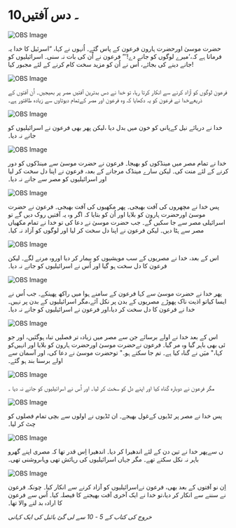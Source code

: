 # 10۔ دس آفتیں

![OBS Image](https://cdn.door43.org/obs/jpg/360px/obs-en-10-01.jpg)

حضرت موسیٰ اورحضرت ہارون فرعون کے پاس گئے۔ اُنہوں نے کہا، “اسرئیل کا خدا یہ فرماتا ہے کہ،‘میرے لوگوں کو جانے دے!’” فرعون نے اُن کی بات نہ سنی۔ اسرائیلیوں کو جانے دینے کی بجائے، اُس نے اُن کو مزید سخت کام کرنے کے لئے مجبور کیا!

![OBS Image](https://cdn.door43.org/obs/jpg/360px/obs-en-10-02.jpg)

فرعون لوگوں کو آزاد کرنے سے انکار کرتا رہا، تو خدا نے دس بدترین آفتیں مصر پر بھیجیں۔ اُن آفتوں کے ذریعےخدا نے فرعون کو یہ دکھایا کہ وہ فرعون اور مصر کےتمام دیوتاوں سے زیادہ طاقتور ہے۔

![OBS Image](https://cdn.door43.org/obs/jpg/360px/obs-en-10-03.jpg)

خدا نے دریائے نیل کےپانی کو خون میں بدل دیا ،لیکن پھر بھی فرعون نے اسرائیلیوں کو جانے نہ دیا۔

![OBS Image](https://cdn.door43.org/obs/jpg/360px/obs-en-10-04.jpg)

خدا نے تمام مصر میں مینڈکوں کو بھیجا۔ فرعون نے حضرت موسیٰ سے مینڈکوں کو دور کرنے کے لئے منت کی۔ لیکن سارے مینڈک مرجانے کے بعد، فرعون نے اپنا دل سخت کر لیا اور اسرائیلیوں کو مصر سے جانے نہ دیا۔

![OBS Image](https://cdn.door43.org/obs/jpg/360px/obs-en-10-05.jpg)

پس خدا نے مچھروں کی آفت بھیجی۔ پھر مکھیوں کی آفت بھیجی۔ فرعون نے حضرت موسیٰ اورحضرت ہارون کو بلایا اور اُن کو بتایا کہ اگر وہ یہ آفتیں روک دیں گے تو اسرائیلی مصر سے جا سکیں گے۔ جب حضرت موسیٰ نے دعا کی تو خدا نے تمام مکھیاں مصر سے ہٹا دیں۔ لیکن فرعون نے اپنا دل سخت کر لیا اور لوگوں کو آزاد نہ کیا۔

![OBS Image](https://cdn.door43.org/obs/jpg/360px/obs-en-10-06.jpg)

اس کے بعد، خدا نے مصریوں کے سب مویشیوں کو بیمار کر دیا اوروہ مرنے لگے۔ لیکن فرعون کا دل سخت ہو گیا اور اُس نے اسرائیلیوں کو جانے نہ دیا۔

![OBS Image](https://cdn.door43.org/obs/jpg/360px/obs-en-10-07.jpg)

پھر خدا نے حضرت موسیٰ سے کہا فرعون کے سامنے ہوا میں راکھ پھینکے۔ جب اُس نے ایسا کیاتو اذیت ناک پھوڑے مصریوں کے بدن پر نکل آئے،مگر اسرائیلیوں کے بدن پر نہیں۔ خدا نے فرعون کا دل سخت کر دیا،اور فرعون نے اسرائیلیوں کو جانے نہ دیا۔

![OBS Image](https://cdn.door43.org/obs/jpg/360px/obs-en-10-08.jpg)

اس کے بعد خدا نے اولے برسائے جن سے مصر میں زیادہ تر فصلیں تباہ ہوگئیں، اور جو کو‎ئی بھی باہر گیا وہ مر گیا۔ فرعون نےحضرت موسیٰ اورحضرت ہارون کو بلایا اور انہیں کہا،" میَں نے گناہ کیا ہے۔ تم جا سکتے ہو۔" توحضرت موسیٰ نے دعا کی، اور آسمان سے اولے برسنا بند ہو گئے۔

![OBS Image](https://cdn.door43.org/obs/jpg/360px/obs-en-10-09.jpg)

مگر فرعون نے دوبارہ گناہ کیا اور اپنے دل کو سخت کر لیا۔ اور اُس نے اسرائیلیوں کو جانے نہ دیا ۔

![OBS Image](https://cdn.door43.org/obs/jpg/360px/obs-en-10-10.jpg)

پس خدا نے مصر پر ٹڈیوں کےغول بھیجے۔ ان ٹڈیوں نے اولوں سے بچی تمام فصلوں کو چٹ کر لیا۔

![OBS Image](https://cdn.door43.org/obs/jpg/360px/obs-en-10-11.jpg)

پھر خدا نے تین دن کے لئے اندھیرا کر دیا۔ اندھیرا اِس قدر تھا کہ مصری اپنے گھرو‎ں سے باہر نہ نکل سکتے تھے۔ مگر جہاں اسرائیلیوں کی رہائش تھی وہاںروشنی تھی۔

![OBS Image](https://cdn.door43.org/obs/jpg/360px/obs-en-10-12.jpg)

اِن نو آفتوں کے بعد بھی، فرعون نےاسرائیلیوں کو آزاد کرنے سے انکار کیا۔ چونکہ فرعون نے سننے سے انکار کر دیا،تو خدا نے ایک آخری آفت بھیجنے کا فیصلہ کیا۔ اُس سے فرعون کا ارادہ بد لنے والا تھا۔

_خروج کی کتاب کے 5 - 10 سے لی گئ بائبل کی ایک کہانی_